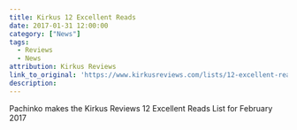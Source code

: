 ```yaml
---
title: Kirkus 12 Excellent Reads
date: 2017-01-31 12:00:00
category: ["News"]
tags:
  - Reviews
  - News
attribution: Kirkus Reviews
link_to_original: 'https://www.kirkusreviews.com/lists/12-excellent-reads-february/pachinko/'
description:
---
```



Pachinko makes the Kirkus Reviews 12 Excellent Reads List for February 2017